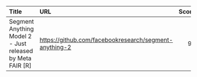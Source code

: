 | Title                                                     | URL                                                    |   Score | Date                |
|:----------------------------------------------------------|:-------------------------------------------------------|--------:|:--------------------|
| Segment Anything Model 2 - Just released by Meta FAIR [R] | https://github.com/facebookresearch/segment-anything-2 |      90 | 2024-07-29 23:28:03 |